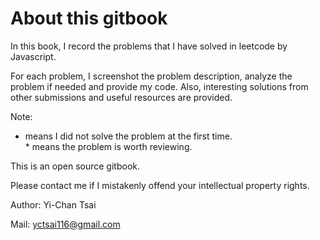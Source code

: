 # About this gitbook

In this book, I record the problems that I have solved in leetcode by Javascript.

For each problem, I screenshot the problem description, analyze the problem if needed and provide my code. Also, interesting solutions from other submissions and useful resources are provided.

Note:  
- means I did not solve the problem at the first time.  
\* means the problem is worth reviewing.

This is an open source gitbook.

Please contact me if I mistakenly offend your intellectual property rights.

Author: Yi-Chan Tsai

Mail: yctsai116@gmail.com

